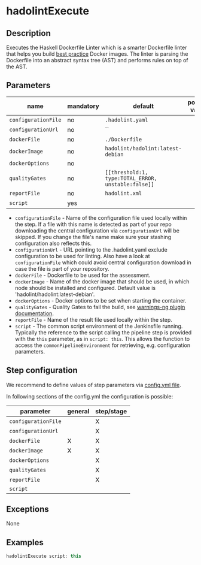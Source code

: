 # hadolintExecute

## Description

Executes the Haskell Dockerfile Linter which is a smarter Dockerfile linter that helps you build [best practice](https://docs.docker.com/develop/develop-images/dockerfile_best-practices/) Docker images.
The linter is parsing the Dockerfile into an abstract syntax tree (AST) and performs rules on top of the AST.

## Parameters

| name | mandatory | default | possible values |
|------|-----------|---------|-----------------|
| `configurationFile` | no | `.hadolint.yaml` |  |
| `configurationUrl` | no | `` |  |
| `dockerFile` | no | `./Dockerfile` |  |
| `dockerImage` | no | `hadolint/hadolint:latest-debian` |  |
| `dockerOptions` | no |  |  |
| `qualityGates` | no | `[[threshold:1, type:TOTAL_ERROR, unstable:false]]` |  |
| `reportFile` | no | `hadolint.xml` |  |
| `script` | yes |  |  |

* `configurationFile` - Name of the configuration file used locally within the step. If a file with this name is detected as part of your repo downloading the central configuration via `configurationUrl` will be skipped. If you change the file's name make sure your stashing configuration also reflects this.
* `configurationUrl` - URL pointing to the .hadolint.yaml exclude configuration to be used for linting. Also have a look at `configurationFile` which could avoid central configuration download in case the file is part of your repository.
* `dockerFile` - Dockerfile to be used for the assessment.
* `dockerImage` - Name of the docker image that should be used, in which node should be installed and configured. Default value is 'hadolint/hadolint:latest-debian'.
* `dockerOptions` - Docker options to be set when starting the container.
* `qualityGates` - Quality Gates to fail the build, see [warnings-ng plugin documentation](https://github.com/jenkinsci/warnings-plugin/blob/master/doc/Documentation.md#quality-gate-configuration).
* `reportFile` - Name of the result file used locally within the step.
* `script` - The common script environment of the Jenkinsfile running. Typically the reference to the script calling the pipeline step is provided with the `this` parameter, as in `script: this`. This allows the function to access the `commonPipelineEnvironment` for retrieving, e.g. configuration parameters.

## Step configuration

We recommend to define values of step parameters via [config.yml file](../configuration.md).

In following sections of the config.yml the configuration is possible:

| parameter | general | step/stage |
|-----------|---------|------------|
| `configurationFile` |  | X |
| `configurationUrl` |  | X |
| `dockerFile` | X | X |
| `dockerImage` | X | X |
| `dockerOptions` |  | X |
| `qualityGates` |  | X |
| `reportFile` |  | X |
| `script` |  |  |

## Exceptions

None

## Examples

```groovy
hadolintExecute script: this
```
